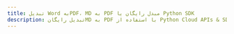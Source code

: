 ---title: تبدیل Word بهPDF، MD به PDF مبدل رایگان یا Python SDKdescription: تبدیل رایگانMD به PDF با استفاده از Python Cloud APIs & SDK. همچنین اسناد Microsoft Word و OpenOffice را در Cloud ایجاد، ویرایش و رندر کنید.---
